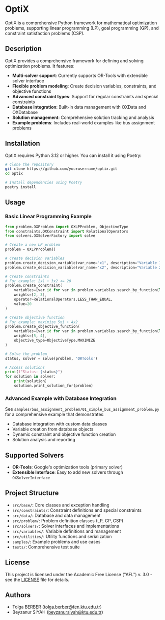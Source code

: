 # OptiX

OptiX is a comprehensive Python framework for mathematical optimization problems, supporting linear programming (LP), goal programming (GP), and constraint satisfaction problems (CSP).

## Description

OptiX provides a comprehensive framework for defining and solving optimization problems. It features:
- **Multi-solver support**: Currently supports OR-Tools with extensible solver interface
- **Flexible problem modeling**: Create decision variables, constraints, and objective functions
- **Advanced constraint types**: Support for regular constraints and special constraints
- **Database integration**: Built-in data management with OXData and OXDatabase
- **Solution management**: Comprehensive solution tracking and analysis
- **Example problems**: Includes real-world examples like bus assignment problems

## Installation

OptiX requires Python 3.12 or higher. You can install it using Poetry:

```bash
# Clone the repository
git clone https://github.com/yourusername/optix.git
cd optix

# Install dependencies using Poetry
poetry install
```

## Usage

### Basic Linear Programming Example

```python
from problem.OXProblem import OXLPProblem, ObjectiveType
from constraints.OXConstraint import RelationalOperators
from solvers.OXSolverFactory import solve

# Create a new LP problem
problem = OXLPProblem()

# Create decision variables
problem.create_decision_variable(var_name="x1", description="Variable 1", lower_bound=0, upper_bound=10)
problem.create_decision_variable(var_name="x2", description="Variable 2", lower_bound=0, upper_bound=15)

# Create constraints
# For example: 2x1 + 3x2 <= 20
problem.create_constraint(
    variables=[var.id for var in problem.variables.search_by_function(lambda x: x.name in ["x1", "x2"])],
    weights=[2, 3],
    operator=RelationalOperators.LESS_THAN_EQUAL,
    value=20
)

# Create objective function
# For example: maximize 5x1 + 4x2
problem.create_objective_function(
    variables=[var.id for var in problem.variables.search_by_function(lambda x: x.name in ["x1", "x2"])],
    weights=[5, 4],
    objective_type=ObjectiveType.MAXIMIZE
)

# Solve the problem
status, solver = solve(problem, 'ORTools')

# Access solutions
print(f"Status: {status}")
for solution in solver:
    print(solution)
    solution.print_solution_for(problem)
```

### Advanced Example with Database Integration

See `samples/bus_assignment_problem/01_simple_bus_assignment_problem.py` for a comprehensive example that demonstrates:
- Database integration with custom data classes
- Variable creation from database objects
- Dynamic constraint and objective function creation
- Solution analysis and reporting

## Supported Solvers

- **OR-Tools**: Google's optimization tools (primary solver)
- **Extensible Interface**: Easy to add new solvers through `OXSolverInterface`

## Project Structure

- `src/base/`: Core classes and exception handling
- `src/constraints/`: Constraint definitions and special constraints
- `src/data/`: Database and data management
- `src/problem/`: Problem definition classes (LP, GP, CSP)
- `src/solvers/`: Solver interfaces and implementations
- `src/variables/`: Variable definitions and management
- `src/utilities/`: Utility functions and serialization
- `samples/`: Example problems and use cases
- `tests/`: Comprehensive test suite

## License

This project is licensed under the Academic Free License ("AFL") v. 3.0 - see the [LICENSE](LICENSE) file for details.

## Authors

- Tolga BERBER (tolga.berber@fen.ktu.edu.tr)
- Beyzanur SİYAH (beyzanursiyah@ktu.edu.tr)